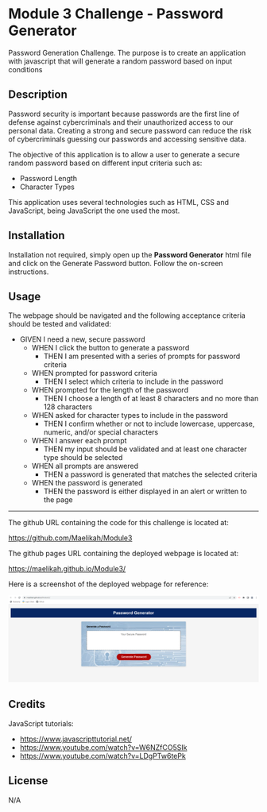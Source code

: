 # Module 3 Challenge - Password Generator
Password Generation Challenge. The purpose is to create an application with javascript that will generate a random password based on input conditions

## Description


Password security is important because passwords are the first line of defense against cybercriminals and their unauthorized access to our personal data. Creating a strong and secure password can reduce the risk of cybercriminals guessing our passwords and accessing sensitive data.

The objective of this application is to allow a user to generate a secure random password based on different input criteria such as: 

- Password Length
- Character Types

This application uses several technologies such as HTML, CSS and JavaScript, being JavaScript the one used the most. 


## Installation

Installation not required, simply open up the **Password Generator** html file and click on the Generate Password button. Follow the on-screen instructions.

## Usage

The webpage should be navigated and the following acceptance criteria should be tested and validated:

*	GIVEN I need a new, secure password
    *	WHEN I click the button to generate a password
        *	THEN I am presented with a series of prompts for password criteria
    *	WHEN prompted for password criteria
        *	THEN I select which criteria to include in the password
    *	WHEN prompted for the length of the password
        *	THEN I choose a length of at least 8 characters and no more than 128 characters
    *	WHEN asked for character types to include in the password
        *	THEN I confirm whether or not to include lowercase, uppercase, numeric, and/or special characters
    *	WHEN I answer each prompt
        *	THEN my input should be validated and at least one character type should be selected
    *	WHEN all prompts are answered
        *	THEN a password is generated that matches the selected criteria
    *	WHEN the password is generated
        *	THEN the password is either displayed in an alert or written to the page
---

The github URL containing the code for this challenge is located at:

https://github.com/Maelikah/Module3

The github pages URL containing the deployed webpage is located at:

https://maelikah.github.io/Module3/

Here is a screenshot of the deployed webpage for reference:

![Screenshot](assets/images/screenshot.png)

## Credits

JavaScript tutorials:

* https://www.javascripttutorial.net/
* https://www.youtube.com/watch?v=W6NZfCO5SIk
* https://www.youtube.com/watch?v=LDgPTw6tePk


## License

N/A

